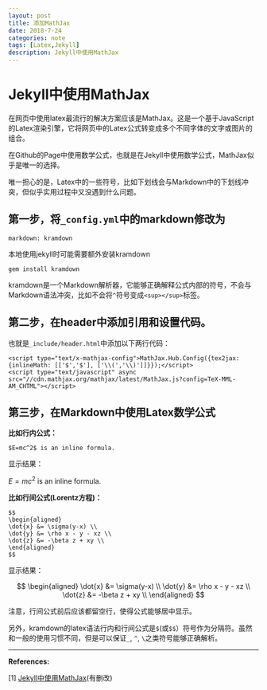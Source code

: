 ```yaml
---
layout: post
title: 添加MathJax
date: 2018-7-24
categories: note
tags: [Latex,Jekyll]
description: Jekyll中使用MathJax
---
```



# Jekyll中使用MathJax

在网页中使用latex最流行的解决方案应该是MathJax。这是一个基于JavaScript的Latex渲染引擎，它将网页中的Latex公式转变成多个不同字体的文字或图片的组合。

在Github的Page中使用数学公式，也就是在Jekyll中使用数学公式，MathJax似乎是唯一的选择。

唯一担心的是，Latex中的一些符号，比如下划线会与Markdown中的下划线冲突，但似乎实用过程中又没遇到什么问题。

## 第一步，将`_config.yml`中的markdown修改为

```
markdown: kramdown
```

本地使用jekyll时可能需要额外安装kramdown

```
gem install kramdown
```

kramdown是一个Markdown解析器，它能够正确解释公式内部的符号，不会与Markdown语法冲突，比如不会将`^`符号变成`<sup></sup>`标签。

## 第二步，在header中添加引用和设置代码。

也就是`_include/header.html`中添加以下两行代码：

```
<script type="text/x-mathjax-config">MathJax.Hub.Config({tex2jax: {inlineMath: [['$','$'], ['\\(','\\)']]}});</script>
<script type="text/javascript" async src="//cdn.mathjax.org/mathjax/latest/MathJax.js?config=TeX-MML-AM_CHTML"></script>
```

## 第三步，在Markdown中使用Latex数学公式

**比如行内公式：**

```
$E=mc^2$ is an inline formula.
```
显示结果：

$E=mc^2$ is an inline formula.

**比如行间公式(Lorentz方程)：**

```
$$
\begin{aligned}
\dot{x} &= \sigma(y-x) \\
\dot{y} &= \rho x - y - xz \\
\dot{z} &= -\beta z + xy \\
\end{aligned}
$$
```
显示结果：

$$
\begin{aligned}
\dot{x} &= \sigma(y-x) \\
\dot{y} &= \rho x - y - xz \\
\dot{z} &= -\beta z + xy \\
\end{aligned}
$$

注意，行间公式前后应该都留空行，使得公式能够居中显示。

另外，kramdown的latex语法行内和行间公式是`$`(或`$$`）符号作为分隔符。虽然和一般的使用习惯不同，但是可以保证`_`, `^`, `\`之类符号能够正确解析。

---

**References:**

[1] [Jekyll中使用MathJax](http://pkuwwt.github.io/linux/2013-12-03-jekyll-using-mathjax/)(有删改)

